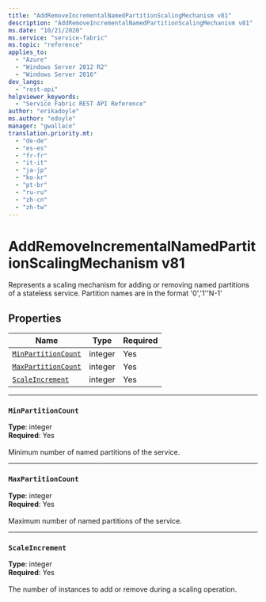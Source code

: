 ```yaml
---
title: "AddRemoveIncrementalNamedPartitionScalingMechanism v81"
description: "AddRemoveIncrementalNamedPartitionScalingMechanism v81"
ms.date: "10/21/2020"
ms.service: "service-fabric"
ms.topic: "reference"
applies_to: 
  - "Azure"
  - "Windows Server 2012 R2"
  - "Windows Server 2016"
dev_langs: 
  - "rest-api"
helpviewer_keywords: 
  - "Service Fabric REST API Reference"
author: "erikadoyle"
ms.author: "edoyle"
manager: "gwallace"
translation.priority.mt: 
  - "de-de"
  - "es-es"
  - "fr-fr"
  - "it-it"
  - "ja-jp"
  - "ko-kr"
  - "pt-br"
  - "ru-ru"
  - "zh-cn"
  - "zh-tw"
---
```

# AddRemoveIncrementalNamedPartitionScalingMechanism v81

Represents a scaling mechanism for adding or removing named partitions of a stateless service. Partition names are in the format '0','1''N-1'

## Properties
| Name | Type | Required |
| --- | --- | --- |
| [`MinPartitionCount`](#minpartitioncount) | integer | Yes |
| [`MaxPartitionCount`](#maxpartitioncount) | integer | Yes |
| [`ScaleIncrement`](#scaleincrement) | integer | Yes |

____
### `MinPartitionCount`
__Type__: integer <br/>
__Required__: Yes<br/>
<br/>
Minimum number of named partitions of the service.

____
### `MaxPartitionCount`
__Type__: integer <br/>
__Required__: Yes<br/>
<br/>
Maximum number of named partitions of the service.

____
### `ScaleIncrement`
__Type__: integer <br/>
__Required__: Yes<br/>
<br/>
The number of instances to add or remove during a scaling operation.
